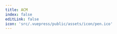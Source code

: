```yaml
---
title: ACM
index: false
editLink: false
icon: 'src/.vuepress/public/assets/icon/pen.ico'
---
```


<Catalog />
